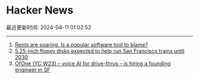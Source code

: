 # Hacker News

最近更新时间: 2024-04-11 01:02:52

--- 
1. [Rents are soaring. Is a popular software tool to blame?](https://www.businessinsider.com/apartment-rent-increases-landlords-antitrust-lawsuits-real-estate-software-realpage-2024-4) 
2. [5.25-inch floppy disks expected to help run San Francisco trains until 2030](https://arstechnica.com/gadgets/2024/04/5-25-inch-floppy-disks-expected-to-help-run-san-francisco-trains-until-2030/) 
3. [OfOne (YC W23) – voice AI for drive-thrus – is hiring a founding engineer in SF](https://www.ycombinator.com/companies/ofone/jobs/u2E2fCX-founding-software-engineer) 
